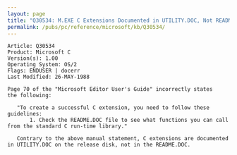 ```yaml
---
layout: page
title: "Q30534: M.EXE C Extensions Documented in UTILITY.DOC, Not README.DOC"
permalink: /pubs/pc/reference/microsoft/kb/Q30534/
---
```


	Article: Q30534
	Product: Microsoft C
	Version(s): 1.00
	Operating System: OS/2
	Flags: ENDUSER | docerr
	Last Modified: 26-MAY-1988
	
	Page 70 of the "Microsoft Editor User's Guide" incorrectly states
	the following:
	
	   "To create a successful C extension, you need to follow these
	guidelines:
	       1. Check the README.DOC file to see what functions you can call
	from the standard C run-time library."
	
	   Contrary to the above manual statement, C extensions are documented
	in UTILITY.DOC on the release disk, not in the README.DOC.
